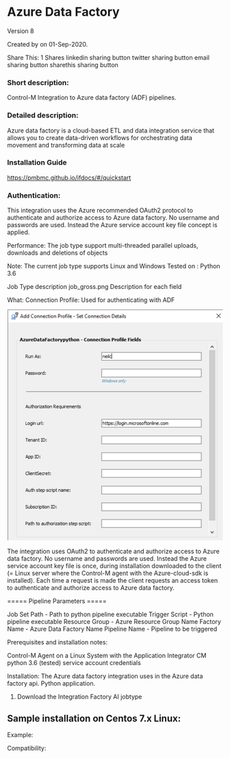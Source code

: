 # Azure Data Factory
Version 8

Created by  on 01-Sep-2020.

Share This:
1
Shares
linkedin sharing button twitter sharing button email sharing button sharethis sharing button
 
### Short description:
Control-M Integration to Azure data factory (ADF) pipelines.
 
### Detailed description:
Azure data factory is a cloud-based ETL and data integration service that allows you to create data-driven workflows for orchestrating data movement 
and transforming data at scale 

### Installation Guide
https://pmbmc.github.io/ifdocs/#/quickstart
 
### Authentication:
This integration uses the Azure recommended OAuth2 protocol to authenticate and authorize access to Azure data factory.
No username and passwords are used. Instead the Azure service account key file concept is applied.
 
Performance:
The job type support multi-threaded parallel uploads, downloads and deletions of objects
 
Note:
The current job type supports Linux and Windows
Tested on : Python 3.6
 
Job Type description
job_gross.png
Description for each field
 
What:
Connection Profile: Used for authenticating with ADF

![connprofile](./images/datafactconnprofimage.png)

The integration uses OAuth2 to authenticate and authorize access to Azure data factory.
No username and passwords are used. Instead the Azure service account key file is once, during installation downloaded to the client (= Linux server where the Control-M agent with the Azure-cloud-sdk is installed). Each time a request is made the client requests an access token to authenticate and authorize access to Azure data factory.
 
===== Pipeline Parameters =====

Job Set Path - Path to python pipeline executable
Trigger Script - Python pipeline executable
Resource Group - Azure Resource Group Name
Factory Name - Azure Data Factory Name
Pipeline Name - Pipeline to be triggered
 
Prerequisites and installation notes:
 
Control-M Agent on a Linux System with the Application Integrator CM
python 3.6 (tested)
service account credentials
 
Installation:
The Azure data factory integration uses in the Azure data factory api. Python application.
 
1. Download the Integration Factory AI jobtype 
 
## Sample installation on Centos 7.x Linux:
 
Example:
 
 
Compatibility:

